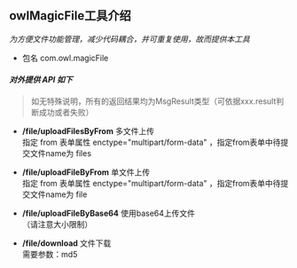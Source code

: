 owlMagicFile工具介绍
-------

*为方便文件功能管理，减少代码耦合，并可重复使用，故而提供本工具*

* 包名
com.owl.magicFile
#### *对外提供 API 如下*  
>如无特殊说明，所有的返回结果均为MsgResult类型（可依据xxx.result判断成功或者失败）
* **/file/uploadFilesByFrom**  多文件上传  
   指定 from 表单属性 enctype="multipart/form-data" ，指定from表单中待提交文件name为 files  
* **/file/uploadFileByFrom**    单文件上传  
   指定 from 表单属性 enctype="multipart/form-data" ，指定from表单中待提交文件name为 file
* **/file/uploadFileByBase64**  使用base64上传文件  
  （请注意大小限制）
 
* **/file/download**    文件下载  
    需要参数：md5